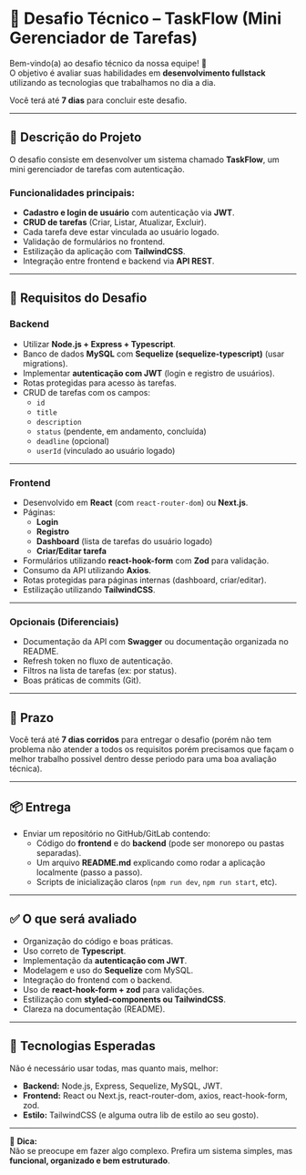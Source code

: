# 📌 Desafio Técnico – TaskFlow (Mini Gerenciador de Tarefas)

Bem-vindo(a) ao desafio técnico da nossa equipe! 🎯  
O objetivo é avaliar suas habilidades em **desenvolvimento fullstack** utilizando as tecnologias que trabalhamos no dia a dia.  

Você terá até **7 dias** para concluir este desafio.  

---

## 📖 Descrição do Projeto

O desafio consiste em desenvolver um sistema chamado **TaskFlow**, um mini gerenciador de tarefas com autenticação.  

### Funcionalidades principais:
- **Cadastro e login de usuário** com autenticação via **JWT**.
- **CRUD de tarefas** (Criar, Listar, Atualizar, Excluir).
- Cada tarefa deve estar vinculada ao usuário logado.
- Validação de formulários no frontend.
- Estilização da aplicação com **TailwindCSS**.
- Integração entre frontend e backend via **API REST**.

---

## 🎯 Requisitos do Desafio

### **Backend**
- Utilizar **Node.js + Express + Typescript**.
- Banco de dados **MySQL** com **Sequelize (sequelize-typescript)** (usar migrations).
- Implementar **autenticação com JWT** (login e registro de usuários).
- Rotas protegidas para acesso às tarefas.
- CRUD de tarefas com os campos:
  - `id`
  - `title`
  - `description`
  - `status` (pendente, em andamento, concluída)
  - `deadline` (opcional)
  - `userId` (vinculado ao usuário logado)

---

### **Frontend**
- Desenvolvido em **React** (com `react-router-dom`) ou **Next.js**.
- Páginas:
  - **Login**
  - **Registro**
  - **Dashboard** (lista de tarefas do usuário logado)
  - **Criar/Editar tarefa**
- Formulários utilizando **react-hook-form** com **Zod** para validação.
- Consumo da API utilizando **Axios**.
- Rotas protegidas para páginas internas (dashboard, criar/editar).
- Estilização utilizando **TailwindCSS**.

---

### **Opcionais (Diferenciais)**
- Documentação da API com **Swagger** ou documentação organizada no README.
- Refresh token no fluxo de autenticação.
- Filtros na lista de tarefas (ex: por status).
- Boas práticas de commits (Git).

---

## 📅 Prazo
Você terá até **7 dias corridos** para entregar o desafio (porém não tem problema não atender a todos os requisitos porém precisamos que façam o melhor trabalho possivel dentro desse periodo para uma boa avaliação técnica).

---

## 📦 Entrega
- Enviar um repositório no GitHub/GitLab contendo:
  - Código do **frontend** e do **backend** (pode ser monorepo ou pastas separadas).
  - Um arquivo **README.md** explicando como rodar a aplicação localmente (passo a passo).
  - Scripts de inicialização claros (`npm run dev`, `npm run start`, etc).

---

## ✅ O que será avaliado
- Organização do código e boas práticas.
- Uso correto de **Typescript**.
- Implementação da **autenticação com JWT**.
- Modelagem e uso do **Sequelize** com MySQL.
- Integração do frontend com o backend.
- Uso de **react-hook-form + zod** para validações.
- Estilização com **styled-components ou TailwindCSS**.
- Clareza na documentação (README).

---

## 🚀 Tecnologias Esperadas
Não é necessário usar todas, mas quanto mais, melhor:
- **Backend:** Node.js, Express, Sequelize, MySQL, JWT.
- **Frontend:** React ou Next.js, react-router-dom, axios, react-hook-form, zod.
- **Estilo:** TailwindCSS (e alguma outra lib de estilo ao seu gosto).

---

🔎 **Dica:**  
Não se preocupe em fazer algo complexo. Prefira um sistema simples, mas **funcional, organizado e bem estruturado**.  

